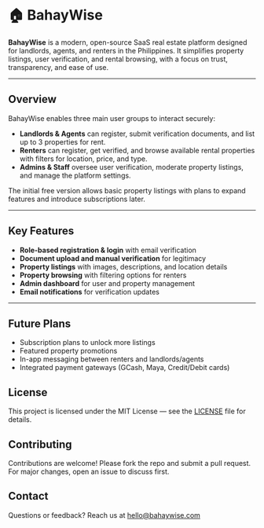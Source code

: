 # 🏠 BahayWise

**BahayWise** is a modern, open-source SaaS real estate platform designed for landlords, agents, and renters in the Philippines. It simplifies property listings, user verification, and rental browsing, with a focus on trust, transparency, and ease of use.

---

## Overview

BahayWise enables three main user groups to interact securely:

- **Landlords & Agents** can register, submit verification documents, and list up to 3 properties for rent.
- **Renters** can register, get verified, and browse available rental properties with filters for location, price, and type.
- **Admins & Staff** oversee user verification, moderate property listings, and manage the platform settings.

The initial free version allows basic property listings with plans to expand features and introduce subscriptions later.

---

## Key Features

- **Role-based registration & login** with email verification
- **Document upload and manual verification** for legitimacy
- **Property listings** with images, descriptions, and location details
- **Property browsing** with filtering options for renters
- **Admin dashboard** for user and property management
- **Email notifications** for verification updates

---

## Future Plans

- Subscription plans to unlock more listings  
- Featured property promotions  
- In-app messaging between renters and landlords/agents    
- Integrated payment gateways (GCash, Maya, Credit/Debit cards)  

## License

This project is licensed under the MIT License — see the [LICENSE](LICENSE) file for details.

## Contributing

Contributions are welcome! Please fork the repo and submit a pull request. For major changes, open an issue to discuss first.

## Contact

Questions or feedback? Reach us at [hello@bahaywise.com](mailto:hello@bahaywise.com)
